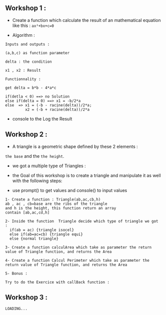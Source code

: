 ## Workshop 1 : 

* Create a function which calculate the result of an mathematical equation like this : `ax²+bx+c=0`

* Algorithm :
```
Inputs and outputs :

(a,b,c) as function parameter

delta : the condition 

x1 , x2 : Result

```

```
Functionnality :

get delta = b*b - 4*a*c

if(detla < 0) ==> no Solution
else if(delta = 0) ==> x1 = -b/2*a
else  => x1 = (-b - racine(delta))/2*a;
         x2 = (-b + racine(delta))/2*a
```
* console to the Log the Result


## Workshop 2 : 

* A triangle is a geometric shape defined by these 2 elements : 

`the base` and the `the height`.

* we got a multiple type of Triangles : 

* the Goal of this workshop is to create a triangle and manipulate it as well with the following steps:

* use prompt() to get values and console() to input values

```
1- Create a function : Triangle(ab,ac,cb,h)
ab , ac , cb=base are the ribs of the triangle
and h is the height, this function return an array
contain [ab,ac,cd,h]

2- Inside the function  Triangle decide which type of triangle we got :
  if(ab = ac) {triangle isocel}
  else if(ab=ac=cb) {triangle equi}
  else {normal triangle}

3- Create a function calculArea which take as parameter the return value of Triangle function, and returns the Area 

4- Create a function Calcul Perimeter which take as parameter the return value of Triangle function, and returns the Area 

5- Bonus : 

Try to do the Exercice with callBack function : 

```
## Workshop 3 : 

```
LOADING...
```




